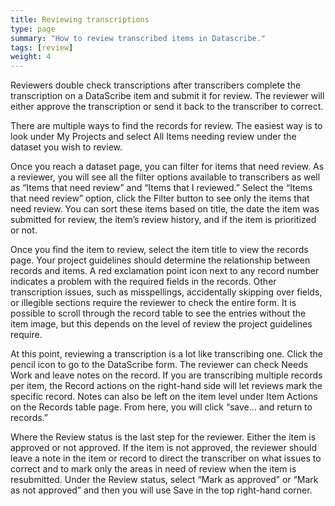 ```yaml
---
title: Reviewing transcriptions
type: page
summary: "How to review transcribed items in Datascribe."
tags: [review]
weight: 4
---
```


Reviewers double check transcriptions after transcribers complete the transcription on a DataScribe item and submit it for review.  The reviewer will either approve the transcription or send it back to the transcriber to correct.

There are multiple ways to find the records for review. The easiest way is to look under My Projects and select All Items needing review under the dataset you wish to review.

Once you reach a dataset page, you can filter for items that need review.  As a reviewer, you will see all the filter options available to transcribers as well as “Items that need review” and “Items that I reviewed.”  Select the “Items that need review” option, click the Filter button to see only the items that need review.  You can sort these items based on title, the date the item was submitted for review, the item’s review history, and if the item is prioritized or not.

Once you find the item to review, select the item title to view the records page. Your project guidelines should determine the relationship between records and items. A red exclamation point icon next to any record number indicates a problem with the required fields in the records.  Other transcription issues, such as misspellings, accidentally skipping over fields, or illegible sections require the reviewer to check the entire form. It is possible to scroll through the record table to see the entries without the item image, but this depends on the level of review the project guidelines require.

At this point, reviewing a transcription is a lot like transcribing one.  Click the pencil icon to go to the DataScribe form. The reviewer can check Needs Work and leave notes on the record.  If you are transcribing multiple records per item, the Record actions on the right-hand side will let reviews mark the specific record.  Notes can also be left on the item level under Item Actions on the Records table page. From here, you will click “save… and return to records.”

Where the Review status is the last step for the reviewer.  Either the item is approved or not approved.  If the item is not approved, the reviewer should leave a note in the item or record to direct the transcriber on what issues to correct and to mark only the areas in need of review when the item is resubmitted.  Under the Review status, select “Mark as approved” or “Mark as not approved” and then you will use Save in the top right-hand corner.

